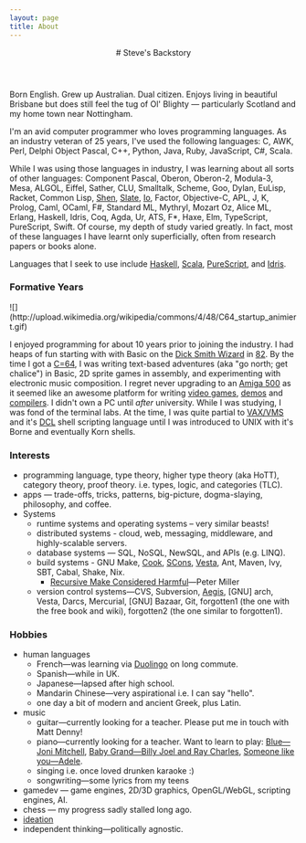 ```yaml
---
layout: page
title: About
---
```


<header class="page-header">
# Steve's Backstory
</header>

Born English. Grew up Australian. Dual citizen. Enjoys living in beautiful Brisbane but does still feel the tug of Ol' Blighty — particularly Scotland and my home town near Nottingham.

I'm an avid computer programmer who loves programming languages. As an industry veteran of 25 years, I've used the following languages: C, AWK, Perl, Delphi Object Pascal, C++, Python, Java, Ruby, JavaScript, C#, Scala.

While I was using those languages in industry, I was learning about all sorts of other languages: Component Pascal, Oberon, Oberon-2, Modula-3, Mesa, ALGOL, Eiffel, Sather, CLU, Smalltalk, Scheme, Goo, Dylan, EuLisp, Racket, Common Lisp, [Shen](http://www.shenlanguage.org/), [Slate](http://slatelanguage.org/), [Io](http://iolanguage.org/), Factor, Objective-C, APL, J, K, Prolog, Caml, OCaml, F#, Standard ML, Mythryl, Mozart Oz, Alice ML, Erlang, Haskell, Idris, Coq, Agda, Ur, ATS, F\*, Haxe, Elm, TypeScript, PureScript, Swift. Of course, my depth of study varied greatly. In fact, most of these languages I have learnt only superficially, often from research papers or books alone.

Languages that I seek to use include [Haskell](http://haskell.org), [Scala](http://scala-lang.org), [PureScript](http://purescript.org/), and [Idris](http://idris-lang.org).

### Formative Years

<div class="c64 pull-right">
![](http://upload.wikimedia.org/wikipedia/commons/4/48/C64_startup_animiert.gif)
</div>

I enjoyed programming for about 10 years prior to joining the industry. I had heaps of fun starting with with Basic on the [Dick Smith Wizard](http://ultimateconsoledatabase.com/others/dick_smith_wizzard.htm) in [82](http://www.youtube.com/watch?v=JbCr15KkBxY). By the time I got a [C=64](http://en.wikipedia.org/wiki/Commodore_64), I was writing text-based adventures (aka "go north; get chalice") in Basic, 2D sprite games in assembly, and experimenting with electronic music composition. I regret never upgrading to an [Amiga 500](http://en.wikipedia.org/wiki/Amiga_500) as it seemed like an awesome platform for writing [video games](https://www.youtube.com/watch?v=rsuWgLEQBxM), [demos](https://youtu.be/3wu8cnIpdLY?list=PL7C791DD55914C154) and [compilers](http://strlen.com/amiga-e). I didn't own a PC until _after_ university. While I was studying, I was fond of the terminal labs. At the time, I was quite partial to [VAX/VMS](http://en.wikipedia.org/wiki/OpenVMS) and it's [DCL](http://en.wikipedia.org/wiki/DIGITAL_Command_Language) shell scripting language until I was introduced to UNIX with it's Borne and eventually Korn shells.


### Interests

  - programming language, type theory, higher type theory (aka HoTT), category theory, proof theory. i.e. types, logic, and categories (TLC).
  - apps — trade-offs, tricks, patterns, big-picture, dogma-slaying, philosophy, and coffee.
  - Systems
    - runtime systems and operating systems – very similar beasts!
    - distributed systems - cloud, web, messaging, middleware, and highly-scalable servers.
    - database systems — SQL, NoSQL, NewSQL, and APIs (e.g. LINQ).
    - build systems - GNU Make, [Cook](http://miller.emu.id.au/pmiller/software/cook/), [SCons](http://www.scons.org/), [Vesta](http://www.vestasys.org/), Ant, Maven, Ivy, SBT, Cabal, Shake, Nix.
      - [Recursive Make Considered Harmful](http://aegis.sourceforge.net/auug97.pdf)—Peter Miller
    - version control systems—CVS, Subversion, [Aegis](http://aegis.sourceforge.net/), [GNU] arch, Vesta, Darcs, Mercurial, [GNU] Bazaar, Git, forgotten1 (the one with the free book and wiki), forgotten2 (the one similar to forgotten1).


### Hobbies

- human languages
    - French—was learning via [Duolingo](http://duolingo) on long commute.
    - Spanish—while in UK.
    - Japanese—lapsed after high school.
    - Mandarin Chinese—very aspirational i.e. I can say "hello".
    - one day a bit of modern and ancient Greek, plus Latin.
- music
    - guitar—currently looking for a teacher. Please put me in touch with Matt Denny!
    - piano—currently looking for a teacher. Want to learn to play: [Blue—Joni Mitchell](https://youtu.be/w5782PQO5is), [Baby Grand—Billy Joel and Ray Charles](https://youtu.be/XUNOmN3YVL0), [Someone like you—Adele](https://youtu.be/hLQl3WQQoQ0).
    - singing i.e. once loved drunken karaoke :)
    - songwriting—some lyrics from my teens
- gamedev — game engines, 2D/3D graphics, OpenGL/WebGL, scripting engines, AI.
- chess — my progress sadly stalled long ago.
- [ideation](https://gist.github.com/steshaw/8eb69cc1ee4f4db3420e)
- independent thinking—politically agnostic.
